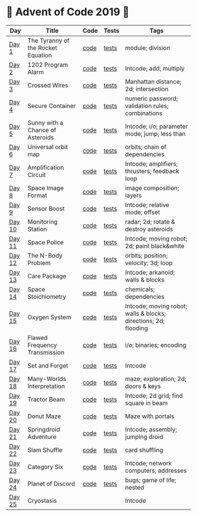 # 🌲 Advent of Code 2019 🎄

| Day  | Title | Code | Tests | Tags |
| ---- | ----- | ---- | ----- | ---- |
| [Day 1](https://adventofcode.com/2019/day/1)   | The Tyranny of the Rocket Equation | [code](day01/Day1.kt)                       | [tests](../../../test/kotlin/aoc2019/day01/Day1KtTest.kt)  | module; division |
| [Day 2](https://adventofcode.com/2019/day/2)   | 1202 Program Alarm                 | [code](day02/Day2.kt)                       | [tests](../../../test/kotlin/aoc2019/day02/Day2KtTest.kt)  | Intcode; add; multiply |
| [Day 3](https://adventofcode.com/2019/day/3)   | Crossed Wires                      | [code](../../java/aoc2019/day03/Day3.java)  | [tests](../../../test/java/aoc2019/day03/Day3Test.java)    | Manhattan distance; 2d; intersection |
| [Day 4](https://adventofcode.com/2019/day/4)   | Secure Container                   | [code](../../java/aoc2019/day04/Day4.java)  | [tests](../../../test/java/aoc2019/day04/Day4Test.java)    | numeric password; validation rules; combinations |
| [Day 5](https://adventofcode.com/2019/day/5)   | Sunny with a Chance of Asteroids   | [code](day05/Day5.kt)                       | [tests](../../../test/kotlin/aoc2019/day05/Day5KtTest.kt)  | Intcode; i/o; parameter mode; jump; less than |
| [Day 6](https://adventofcode.com/2019/day/6)   | Universal orbit map                | [code](../../java/aoc2019/day06/Day6.java)  | [tests](../../../test/java/aoc2019/day06/Day6Test.java)    | orbits; chain of dependencies |
| [Day 7](https://adventofcode.com/2019/day/7)   | Amplification Circuit              | [code](day07/Day7.kt)                       | [tests](../../../test/kotlin/aoc2019/day07/Day7KtTest.kt)  | Intcode; amplifiers; thrusters; feedback loop | 
| [Day 8](https://adventofcode.com/2019/day/8)   | Space Image Format                 | [code](../../java/aoc2019/day08/Day8.java)  | [tests](../../../test/java/aoc2019/day08/Day8Test.java)    | image composition; layers |
| [Day 9](https://adventofcode.com/2019/day/9)   | Sensor Boost                       | [code](day09/Day9.kt)                       | [tests](../../../test/kotlin/aoc2019/day09/Day9KtTest.kt)  | Intcode; relative mode; offset |
| [Day 10](https://adventofcode.com/2019/day/10) | Monitoring Station                 | [code](../../java/aoc2019/day10/Day10.java) | [tests](../../../test/java/aoc2019/day10/Day10Test.java)   | radar; 2d; rotate & destroy asteroids |
| [Day 11](https://adventofcode.com/2019/day/11) | Space Police                       | [code](day11/Day11.kt)                      | [tests](../../../test/kotlin/aoc2019/day11/Day11KtTest.kt) | Intcode; moving robot; 2d; paint black&white |
| [Day 12](https://adventofcode.com/2019/day/12) | The N-Body Problem                 | [code](../../java/aoc2019/day12/Day12.java) | [tests](../../../test/java/aoc2019/day12/Day12Test.java)   | orbits; position; velocity; 3d; loop |
| [Day 13](https://adventofcode.com/2019/day/13) | Care Package                       | [code](day13/Day13.kt)                      | [tests](../../../test/kotlin/aoc2019/day13/Day13KtTest.kt) | Intcode; arkanoid; walls & blocks |
| [Day 14](https://adventofcode.com/2019/day/14) | Space Stoichiometry                | [code](../../java/aoc2019/day14/Day14.java) | [tests](../../../test/java/aoc2019/day14/Day14Test.java)   | chemicals; dependencies |
| [Day 15](https://adventofcode.com/2019/day/15) | Oxygen System                      | [code](../../java/aoc2019/day15/Day15.java) | [tests](../../../test/java/aoc2019/day15/Day15Test.java)   | Intcode; moving robot; walls & blocks; directions; 2d; flooding |
| [Day 16](https://adventofcode.com/2019/day/16) | Flawed Frequency Transmission      | [code](day16/Day16.kt)                      | [tests](../../../test/kotlin/aoc2019/day16/Day16KtTest.kt) | i/o; binaries; encoding |
| [Day 17](https://adventofcode.com/2019/day/17) | Set and Forget                     | [code](day17/Day17.kt)                      | [tests](../../../test/kotlin/aoc2019/day17/Day17KtTest.kt) | Intcode |
| [Day 18](https://adventofcode.com/2019/day/18) | Many-Worlds Interpretation         | [code](day18/Day18.kt)                      | [tests](../../../test/kotlin/aoc2019/day18/Day18KtTest.kt) | maze; exploration; 2d; doors & keys |
| [Day 19](https://adventofcode.com/2019/day/19) | Tractor Beam                       | [code](day19/Day19.kt)                      | [tests](../../../test/kotlin/aoc2019/day19/Day19KtTest.kt) | Intcode; 2d grid; find square in beam |
| [Day 20](https://adventofcode.com/2019/day/20) | Donut Maze                         | [code](day20/Day20.kt)                      | [tests](../../../test/kotlin/aoc2019/day20/Day20KtTest.kt) | Maze with portals |
| [Day 21](https://adventofcode.com/2019/day/21) | Springdroid Adventure              | [code](day21/Day21.kt)                      | [tests](../../../test/kotlin/aoc2019/day21/Day21KtTest.kt) | Intcode; assembly; jumping droid |
| [Day 22](https://adventofcode.com/2019/day/22) | Slam Shuffle                       | [code](day22/Day22.kt) | [tests](../../../test/kotlin/aoc2019/day22/Day22KtTest.kt) | card shuffling |
| [Day 23](https://adventofcode.com/2019/day/23) | Category Six                       | [code](day23/Day23.kt) | [tests](../../../test/kotlin/aoc2019/day23/Day23KtTest.kt) | Intcode; network computers; addresses |
| [Day 24](https://adventofcode.com/2019/day/24) | Planet of Discord                  | [code](day24/Day24.kt) | [tests](../../../test/kotlin/aoc2019/day24/Day24KtTest.kt) | bugs; game of life; nested |
| [Day 25](https://adventofcode.com/2019/day/25) | Cryostasis                         | | | Intcode |
